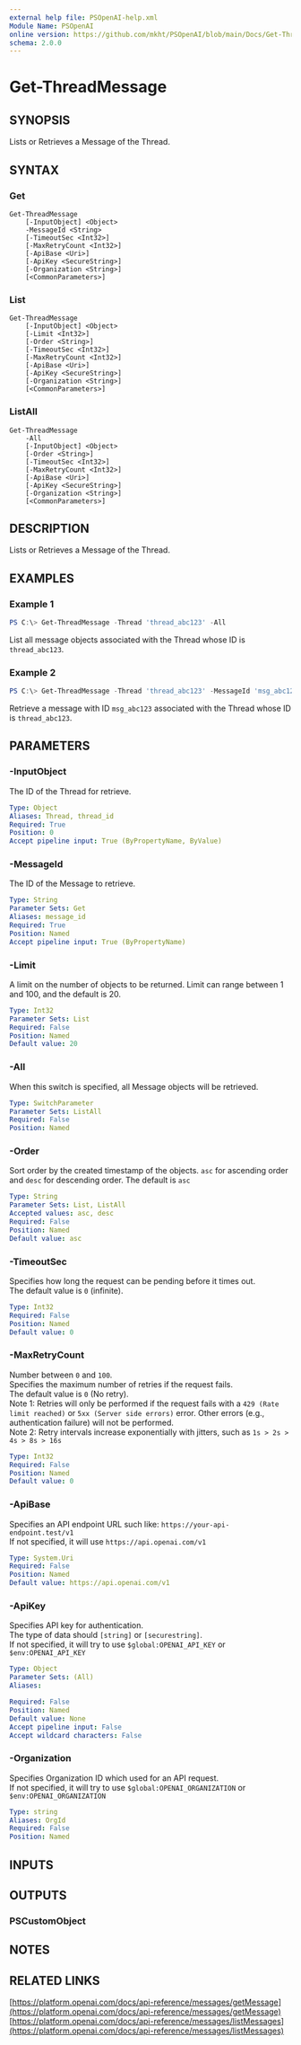 ```yaml
---
external help file: PSOpenAI-help.xml
Module Name: PSOpenAI
online version: https://github.com/mkht/PSOpenAI/blob/main/Docs/Get-ThreadMessage.md
schema: 2.0.0
---
```


# Get-ThreadMessage

## SYNOPSIS
Lists or Retrieves a Message of the Thread.

## SYNTAX

### Get
```
Get-ThreadMessage
    [-InputObject] <Object>
    -MessageId <String>
    [-TimeoutSec <Int32>]
    [-MaxRetryCount <Int32>]
    [-ApiBase <Uri>]
    [-ApiKey <SecureString>]
    [-Organization <String>]
    [<CommonParameters>]
```

### List
```
Get-ThreadMessage
    [-InputObject] <Object>
    [-Limit <Int32>]
    [-Order <String>]
    [-TimeoutSec <Int32>]
    [-MaxRetryCount <Int32>]
    [-ApiBase <Uri>]
    [-ApiKey <SecureString>]
    [-Organization <String>]
    [<CommonParameters>]
```

### ListAll
```
Get-ThreadMessage
    -All
    [-InputObject] <Object>
    [-Order <String>]
    [-TimeoutSec <Int32>]
    [-MaxRetryCount <Int32>]
    [-ApiBase <Uri>]
    [-ApiKey <SecureString>]
    [-Organization <String>]
    [<CommonParameters>]
```

## DESCRIPTION
Lists or Retrieves a Message of the Thread.

## EXAMPLES

### Example 1
```powershell
PS C:\> Get-ThreadMessage -Thread 'thread_abc123' -All
```

List all message objects associated with the Thread whose ID is `thread_abc123`.

### Example 2
```powershell
PS C:\> Get-ThreadMessage -Thread 'thread_abc123' -MessageId 'msg_abc123'
```

Retrieve a message with ID `msg_abc123` associated with the Thread whose ID is `thread_abc123`.


## PARAMETERS

### -InputObject
The ID of the Thread for retrieve.

```yaml
Type: Object
Aliases: Thread, thread_id
Required: True
Position: 0
Accept pipeline input: True (ByPropertyName, ByValue)
```

### -MessageId
The ID of the Message to retrieve.

```yaml
Type: String
Parameter Sets: Get
Aliases: message_id
Required: True
Position: Named
Accept pipeline input: True (ByPropertyName)
```

### -Limit
A limit on the number of objects to be returned. Limit can range between 1 and 100, and the default is 20.

```yaml
Type: Int32
Parameter Sets: List
Required: False
Position: Named
Default value: 20
```

### -All
When this switch is specified, all Message objects will be retrieved.

```yaml
Type: SwitchParameter
Parameter Sets: ListAll
Required: False
Position: Named
```

### -Order
Sort order by the created timestamp of the objects. `asc` for ascending order and `desc` for descending order. The default is `asc`

```yaml
Type: String
Parameter Sets: List, ListAll
Accepted values: asc, desc
Required: False
Position: Named
Default value: asc
```

### -TimeoutSec
Specifies how long the request can be pending before it times out.  
The default value is `0` (infinite).

```yaml
Type: Int32
Required: False
Position: Named
Default value: 0
```

### -MaxRetryCount
Number between `0` and `100`.  
Specifies the maximum number of retries if the request fails.  
The default value is `0` (No retry).  
Note 1: Retries will only be performed if the request fails with a `429 (Rate limit reached)` or `5xx (Server side errors)` error. Other errors (e.g., authentication failure) will not be performed.  
Note 2: Retry intervals increase exponentially with jitters, such as `1s > 2s > 4s > 8s > 16s`

```yaml
Type: Int32
Required: False
Position: Named
Default value: 0
```

### -ApiBase
Specifies an API endpoint URL such like: `https://your-api-endpoint.test/v1`  
If not specified, it will use `https://api.openai.com/v1`

```yaml
Type: System.Uri
Required: False
Position: Named
Default value: https://api.openai.com/v1
```

### -ApiKey
Specifies API key for authentication.  
The type of data should `[string]` or `[securestring]`.  
If not specified, it will try to use `$global:OPENAI_API_KEY` or `$env:OPENAI_API_KEY`

```yaml
Type: Object
Parameter Sets: (All)
Aliases:

Required: False
Position: Named
Default value: None
Accept pipeline input: False
Accept wildcard characters: False
```

### -Organization
Specifies Organization ID which used for an API request.  
If not specified, it will try to use `$global:OPENAI_ORGANIZATION` or `$env:OPENAI_ORGANIZATION`

```yaml
Type: string
Aliases: OrgId
Required: False
Position: Named
```

## INPUTS

## OUTPUTS

### PSCustomObject

## NOTES

## RELATED LINKS

[https://platform.openai.com/docs/api-reference/messages/getMessage](https://platform.openai.com/docs/api-reference/messages/getMessage)
[https://platform.openai.com/docs/api-reference/messages/listMessages](https://platform.openai.com/docs/api-reference/messages/listMessages)
